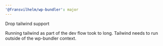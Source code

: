 ```yaml
---
'@fransvilhelm/wp-bundler': major
---
```


Drop tailwind support

Running tailwind as part of the dev flow took to long. Tailwind needs to run outside of the wp-bundler context.

